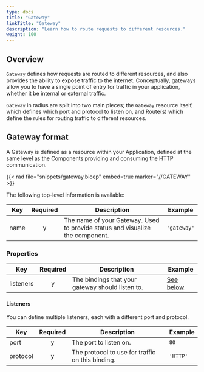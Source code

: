 ```yaml
---
type: docs
title: "Gateway"
linkTitle: "Gateway"
description: "Learn how to route requests to different resources."
weight: 100
---
```


## Overview

`Gateway` defines how requests are routed to different resources, and also provides the ability to expose traffic to the internet. Conceptually, gateways allow you to have a single point of entry for  traffic in your application, whether it be internal or external traffic.

`Gateway` in radius are split into two main pieces; the `Gateway` resource itself, which defines which port and protocol to listen on, and Route(s) which define the rules for routing traffic to different resources.

## Gateway format

A Gateway is defined as a resource within your Application, defined at the same level as the Components providing and consuming the HTTP communication.

{{< rad file="snippets/gateway.bicep" embed=true marker="//GATEWAY" >}}

The following top-level information is available:

| Key  | Required | Description | Example |
|------|:--------:|-------------|---------|
| name | y | The name of your Gateway. Used to provide status and visualize the component. | `'gateway'`

### Properties

| Key  | Required | Description | Example |
|------|:--------:|-------------|---------|
| listeners | y | The bindings that your gateway should listen to. |  [See below](#listeners)

#### Listeners

You can define multiple listeners, each with a different port and protocol.

| Key  | Required | Description | Example |
|------|:--------:|-------------|---------|
| port | y | The port to listen on. | `80`
| protocol | y | The protocol to use for traffic on this binding. | `'HTTP'`

